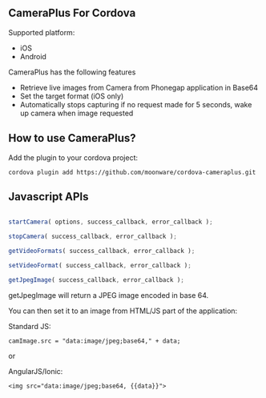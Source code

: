 ## CameraPlus For Cordova ##

Supported platform:
* iOS
* Android

CameraPlus has the following features
* Retrieve live images from Camera from Phonegap application in Base64
* Set the target format (iOS only)
* Automatically stops capturing if no request made for 5 seconds, wake up camera when image requested


## How to use CameraPlus? ##

Add the plugin to your cordova project:

    cordova plugin add https://github.com/moonware/cordova-cameraplus.git

## Javascript APIs ##

```javascript

startCamera( options, success_callback, error_callback );

stopCamera( success_callback, error_callback );

getVideoFormats( success_callback, error_callback );

setVideoFormat( success_callback, error_callback );

getJpegImage( success_callback, error_callback );
```


getJpegImage will return a JPEG image encoded in base 64.

You can then set it to an image from HTML/JS part of the application:

Standard JS:

```camImage.src = "data:image/jpeg;base64," + data;```

or

AngularJS/Ionic:

```<img src="data:image/jpeg;base64, {{data}}">```
